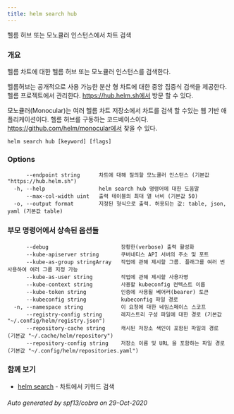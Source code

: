 ```yaml
---
title: helm search hub
---
```

헬름 허브 또는 모노큘러 인스턴스에서 차트 검색

### 개요


헬름 차트에 대한 헬름 허브 또는 모노큘러 인스턴스를 검색한다.

헬름허브는 공개적으로 사용 가능한 분산 형 차트에 대한 
중앙 집중식 검색을 제공한다. 헬름 프로젝트에서 관리한다. 
https://hub.helm.sh에서 방문 할 수 있다.

모노큘러(Monocular)는 여러 헬름 차트 저장소에서 차트를 
검색 할 수있는 웹 기반 애플리케이션이다. 헬름 허브를 구동하는 코드베이스이다.
https://github.com/helm/monocular에서 찾을 수 있다.


```
helm search hub [keyword] [flags]
```

### Options

```
      --endpoint string      차트에 대해 질의할 모노큘러 인스턴스 (기본값 "https://hub.helm.sh")
  -h, --help                 helm search hub 명령어에 대한 도움말
      --max-col-width uint   출력 테이블의 최대 열 너비 (기본값 50)
  -o, --output format        지정된 형식으로 출력. 허용되는 값: table, json, yaml (기본값 table)
```

### 부모 명령어에서 상속된 옵션들

```
      --debug                       장황한(verbose) 출력 활성화
      --kube-apiserver string       쿠버네티스 API 서버의 주소 및 포트
      --kube-as-group stringArray   작업에 관해 제시할 그룹. 플래그를 여러 번 사용하여 여러 그룹 지정 가능
      --kube-as-user string         작업에 관해 제시할 사용자명
      --kube-context string         사용할 kubeconfig 컨텍스트 이름
      --kube-token string           인증에 사용될 베어러(bearer) 토큰
      --kubeconfig string           kubeconfig 파일 경로
  -n, --namespace string            이 요청에 대한 네임스페이스 스코프
      --registry-config string      레지스트리 구성 파일에 대한 경로 (기본값 "~/.config/helm/registry.json")
      --repository-cache string     캐시된 저장소 색인이 포함된 파일의 경로 (기본값 "~/.cache/helm/repository")
      --repository-config string    저장소 이름 및 URL 을 포함하는 파일 경로 (기본값 "~/.config/helm/repositories.yaml")
```

### 함께 보기

* [helm search](/helm/helm_search.md)	 - 차트에서 키워드 검색

###### Auto generated by spf13/cobra on 29-Oct-2020
